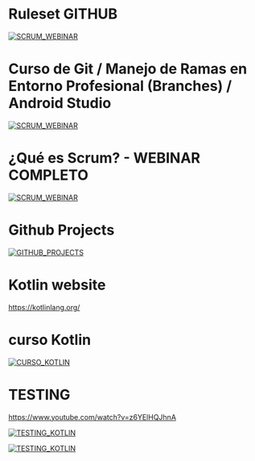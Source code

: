 
# Ruleset GITHUB
[![SCRUM_WEBINAR](https://img.youtube.com/vi/v8KR3_ciJkA/0.jpg)](https://www.youtube.com/watch?v=v8KR3_ciJkA)


# Curso de Git / Manejo de Ramas en Entorno Profesional (Branches) / Android Studio
[![SCRUM_WEBINAR](https://img.youtube.com/vi/-q4uBF-vk4Q/0.jpg)](https://www.youtube.com/watch?v=-q4uBF-vk4Q)

# ¿Qué es Scrum? - WEBINAR COMPLETO
[![SCRUM_WEBINAR](https://img.youtube.com/vi/WZ8U_NHVdhI/0.jpg)](https://www.youtube.com/watch?v=WZ8U_NHVdhI)


# Github Projects
[![GITHUB_PROJECTS](https://img.youtube.com/vi/JpKzBuYtkMU/0.jpg)](https://youtu.be/JpKzBuYtkMU?si=Lj0JRAur8X2sKyUQ)


# Kotlin website
https://kotlinlang.org/

# curso Kotlin
[![CURSO_KOTLIN](https://img.youtube.com/vi/k9NndvHyUvw/0.jpg)](https://youtube.com/playlist?list=PLU8oAlHdN5BkdfBPpNv_lVCJxJgE87cr0&si=mBMbYLFtKr2CP84i)

# TESTING
https://www.youtube.com/watch?v=z6YElHQJhnA

[![TESTING_KOTLIN](https://img.youtube.com/vi/z6YElHQJhnA/0.jpg)](https://www.youtube.com/watch?v=z6YElHQJhnA)


[![TESTING_KOTLIN](https://img.youtube.com/vi/xCjIJMydI3s/0.jpg)](https://www.youtube.com/watch?v=xCjIJMydI3s)

